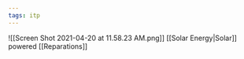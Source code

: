 ```yaml
---
tags: itp
---
```

![[Screen Shot 2021-04-20 at 11.58.23 AM.png]]
[[Solar Energy|Solar]] powered [[Reparations]]